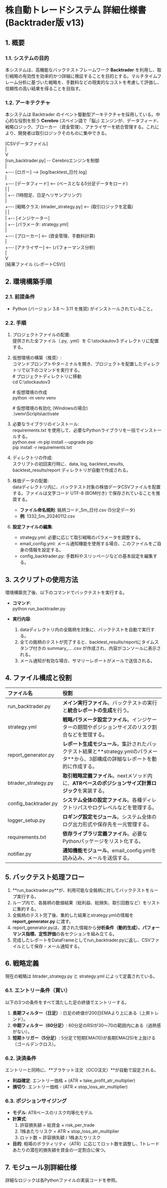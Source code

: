 # **株自動トレードシステム 詳細仕様書 (Backtrader版 v13)**

## **1\. 概要**

### **1.1. システムの目的**

本システムは、高機能なバックテストフレームワーク **Backtrader** を利用し、取引戦略の有効性を効率的かつ詳細に検証することを目的とする。マルチタイムフレーム分析に基づいた戦略を、手数料などの現実的なコストを考慮して評価し、信頼性の高い結果を得ることを目指す。

### **1.2. アーキテクチャ**

本システムは Backtrader のイベント駆動型アーキテクチャを採用している。中心的な役割を担う **Cerebro** (スペイン語で「脳」) エンジンが、データフィード、戦略ロジック、ブローカー（資金管理）、アナライザーを統合管理する。これにより、開発者は取引ロジックそのものに集中できる。

\[CSVデータファイル\]  
       |  
       V  
\[run\_backtrader.py\] \-- Cerebroエンジンを制御  
       |  
       \+--- \[ロガー\] \--\> \[log/backtest\_日付.log\]  
       |  
       \+--- \[データフィード\] \<-- (ベースとなる5分足データをロード)  
       |       |  
       |       \+-- (1時間足、日足へリサンプリング)  
       |  
       \+--- \[戦略クラス: btrader\_strategy.py\] \<-- (取引ロジックを定義)  
       |       |  
       |       \+-- \[インジケーター\]  
       |       \+-- \[パラメータ: strategy.yml\]  
       |  
       \+--- \[ブローカー\] \<-- (資金管理、手数料計算)  
       |  
       \+--- \[アナライザー\] \<-- (パフォーマンス分析)  
       |  
       V  
\[結果ファイル (レポートCSV)\]

## **2\. 環境構築手順**

### **2.1. 前提条件**

* Python (バージョン 3.8 ～ 3.11 を推奨) がインストールされていること。

### **2.2. 手順**

1. プロジェクトファイルの配置:  
   提供された全ファイル（.py, .yml）を C:\\stockautov3 ディレクトリに配置する。  
2. 仮想環境の構築（推奨）:  
   コマンドプロンプトやターミナルを開き、プロジェクトを配置したディレクトリで以下のコマンドを実行する。  
   \# プロジェクトディレクトリに移動  
   cd C:\\stockautov3

   \# 仮想環境の作成  
   python \-m venv venv

   \# 仮想環境の有効化 (Windowsの場合)  
   .\\venv\\Scripts\\activate

3. 必要なライブラリのインストール:  
   requirements.txt を使用して、必要なPythonライブラリを一括でインストールする。  
   python.exe \-m pip install \--upgrade pip  
   pip install \-r requirements.txt

4. ディレクトリの作成:  
   スクリプトの初回実行時に、data, log, backtest\_results, backtest\_results/report ディレクトリが自動で作成される。  
5. 株価データの配置:  
   dataディレクトリ内に、バックテスト対象の株価データCSVファイルを配置する。ファイルは文字コード UTF-8 (BOM付き) で保存されていることを推奨する。  
   * **ファイル命名規則**: 銘柄コード\_5m\_日付.csv (5分足データ)  
   * **例**: 1332\_5m\_20240112.csv  
6. **設定ファイルの編集**:  
   * strategy.yml: 必要に応じて取引戦略のパラメータを調整する。  
   * email\_config.yml: メール通知機能を使用する場合、このファイルをご自身の情報を設定する。  
   * config\_backtrader.py: 手数料やスリッページなどの基本設定を編集する。

## **3\. スクリプトの使用方法**

環境構築完了後、以下のコマンドでバックテストを実行する。

* **コマンド**:  
  python run\_backtrader.py

* **実行内容**:  
  1. dataディレクトリ内の全銘柄を対象に、バックテストを自動で実行する。  
  2. 全ての銘柄のテストが完了すると、backtest\_results/reportにタイムスタンプ付きの summary\_... .csv が作成され、内容がコンソールに表示される。  
  3. メール通知が有効な場合、サマリーレポートがメールで送信される。

## **4\. ファイル構成と役割**

| ファイル名 | 役割 |
| :---- | :---- |
| run\_backtrader.py | **メイン実行ファイル**。バックテストの実行と**統合レポートの生成**を行う。 |
| strategy.yml | **戦略パラメータ設定ファイル**。インジケーターの期間やポジションサイズのリスク割合などを管理する。 |
| report\_generator.py | **レポート生成モジュール**。集計されたバックテスト結果と\*\*strategy.ymlのパラメータ\*\*から、3部構成の詳細なレポートを動的に作成する。 |
| btrader\_strategy.py | **取引戦略定義ファイル**。nextメソッド内に、**ATRベースのポジションサイズ計算ロジック**を実装する。 |
| config\_backtrader.py | **システム全体の設定ファイル**。各種ディレクトリパスやログレベルなどを管理する。 |
| logger\_setup.py | **ロギング設定モジュール**。システム全体のログ出力形式や保存先を一元管理する。 |
| requirements.txt | **依存ライブラリ定義ファイル**。必要なPythonパッケージをリスト化する。 |
| notifier.py | **通知機能モジュール**。email\_config.ymlを読み込み、メールを送信する。 |

## **5\. バックテスト処理フロー**

1. \*\*run\_backtrader.py\*\*が、利用可能な全銘柄に対してバックテストをループ実行する。  
2. ループ内で、各銘柄の数値結果（総利益、総損失、取引回数など）をリストに集約する。  
3. 全銘柄のテスト完了後、集約した結果とstrategy.ymlの情報を **report\_generator.py** に渡す。  
4. report\_generator.pyは、渡された情報から**分析条件（動的生成）、パフォーマンス指標、定性評価**の各セクションを組み立てる。  
5. 完成したレポートをDataFrameとしてrun\_backtrader.pyに返し、CSVファイルとして保存・メール通知する。

## **6\. 戦略定義**

現在の戦略は btrader\_strategy.py と strategy.yml によって定義されている。

### **6.1. エントリー条件（買い）**

以下の3つの条件をすべて満たした足の終値でエントリーする。

1. **長期フィルター（日足）**: 日足の終値が200日EMAより上にある（上昇トレンド）。  
2. **中期フィルター（60分足）**: 60分足のRSIが30～70の範囲内にある（過熱感がない）。  
3. **短期トリガー（5分足）**: 5分足で短期EMA(10)が長期EMA(25)を上抜ける（ゴールデンクロス）。

### **6.2. 決済条件**

エントリーと同時に、\*\*ブラケット注文（OCO注文）\*\*が自動で設定される。

* **利益確定**: エントリー価格 \+ (ATR × take\_profit\_atr\_multiplier)  
* **損切り**: エントリー価格 \- (ATR × stop\_loss\_atr\_multiplier)

### **6.3. ポジションサイジング**

* **モデル**: ATRベースのリスク均等化モデル  
* **計算式**:  
  1. 許容損失額 \= 総資金 × risk\_per\_trade  
  2. 1株あたりリスク \= ATR × stop\_loss\_atr\_multiplier  
  3. ロット数 \= 許容損失額 / 1株あたりリスク  
* **目的**: 相場のボラティリティ（ATR）に応じてロット数を調整し、1トレードあたりの潜在的損失額を資金の一定割合に保つ。

## **7\. モジュール別詳細仕様**

詳細なロジックは各Pythonファイルの実装コードを参照。